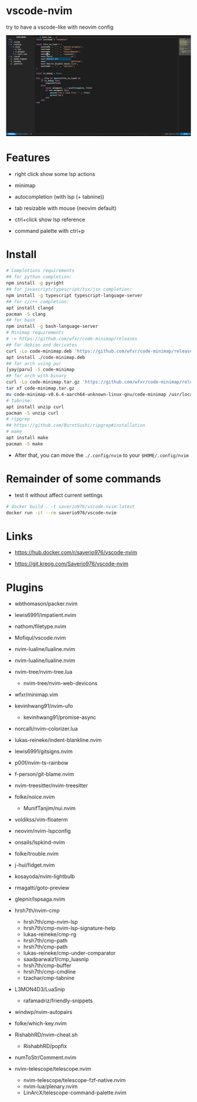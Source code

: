 # vscode-nvim

try to have a vscode-like with neovim config

![current-nvim](/assets/current-nvim.png)

# Features

- right click show some lsp actions

- minimap

- autocompletion (with lsp (+ tabnine))

- tab resizable with mouse (neovim default)

- ctrl+click show lsp reference

- command palette with ctrl+p

# Install

```bash
# Completions requirements
## for python completion:
npm install -g pyright
## for javascript/typescript/tsx/jsx completion:
npm install -g typescript typescript-language-server
## for c/c++ completion:
apt install clangd
pacman -S clang
## for bash
npm install -g bash-language-server
# Minimap requirements
# -> https://github.com/wfxr/code-minimap/releases
## for debian and derivates
curl -Lo code-minimap.deb 'https://github.com/wfxr/code-minimap/releases/download/v0.6.4/code-minimap-musl_0.6.4_amd64.deb'
apt install ./code-minimap.deb
## for arch using aur
[yay|paru] -S code-minimap
## for arch with binary
curl -Lo code-minimap.tar.gz 'https://github.com/wfxr/code-minimap/releases/download/v0.6.4/code-minimap-v0.6.4-aarch64-unknown-linux-gnu.tar.gz'
tar xf code-minimap.tar.gz
mv code-minimap-v0.6.4-aarch64-unknown-linux-gnu/code-minimap /usr/local/bin/code-minimap
# tabnine:
apt install unzip curl
pacman -S unzip curl
# ripgrep
## https://github.com/BurntSushi/ripgrep#installation
# make
apt install make
pacman -S make
```

- After that, you can move the `./.config/nvim` to your `$HOME/.config/nvim`

# Remainder of some commands

- test it without affect current settings

```bash
# docker build . -t saverio976/vscode-nvim:latest
docker run -it --rm saverio976/vscode-nvim
```

# Links

- https://hub.docker.com/r/saverio976/vscode-nvim

- https://git.kreog.com/Saverio976/vscode-nvim

# Plugins

- wbthomason/packer.nvim

- lewis6991/impatient.nvim

- nathom/filetype.nvim

- Mofiqul/vscode.nvim

- nvim-lualine/lualine.nvim

- nvim-lualine/lualine.nvim

- nvim-tree/nvim-tree.lua
    - nvim-tree/nvim-web-devicons

- wfxr/minimap.vim

- kevinhwang91/nvim-ufo
    - kevinhwang91/promise-async

- norcalli/nvim-colorizer.lua

- lukas-reineke/indent-blankline.nvim

- lewis6991/gitsigns.nvim

- p00f/nvim-ts-rainbow

- f-person/git-blame.nvim

- nvim-treesitter/nvim-treesitter

- folke/noice.nvim
    - MunifTanjim/nui.nvim

- voldikss/vim-floaterm

- neovim/nvim-lspconfig

- onsails/lspkind-nvim

- folke/trouble.nvim

- j-hui/fidget.nvim

- kosayoda/nvim-lightbulb

- rmagatti/goto-preview

- glepnir/lspsaga.nvim

- hrsh7th/nvim-cmp
    - hrsh7th/cmp-nvim-lsp
    - hrsh7th/cmp-nvim-lsp-signature-help
    - lukas-reineke/cmp-rg
    - hrsh7th/cmp-path
    - hrsh7th/cmp-path
    - lukas-reineke/cmp-under-comparator
    - saadparwaiz1/cmp_luasnip
    - hrsh7th/cmp-buffer
    - hrsh7th/cmp-cmdline
    - tzachar/cmp-tabnine

- L3MON4D3/LuaSnip
    - rafamadriz/friendly-snippets

- windwp/nvim-autopairs

- folke/which-key.nvim

- RishabhRD/nvim-cheat.sh
    - RishabhRD/popfix

- numToStr/Comment.nvim

- nvim-telescope/telescope.nvim
    - nvim-telescope/telescope-fzf-native.nvim
    - nvim-lua/plenary.nvim
    - LinArcX/telescope-command-palette.nvim
